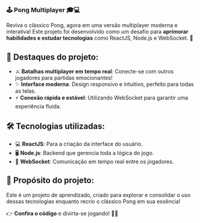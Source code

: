 ### 🕹️ Pong Multiplayer 🎓💻

Reviva o clássico Pong, agora em uma versão multiplayer moderna e interativa! Este projeto foi desenvolvido como um desafio para **aprimorar habilidades e estudar tecnologias** como ReactJS, Node.js e WebSocket. 🚀

## 🌟 Destaques do projeto:
- ⚔️ **Batalhas multiplayer em tempo real**: Conecte-se com outros jogadores para partidas emocionantes!
- ✨ **Interface moderna**: Design responsivo e intuitivo, perfeito para todas as telas.
- ⚡ **Conexão rápida e estável**: Utilizando WebSocket para garantir uma experiência fluida.

## 🛠️ Tecnologias utilizadas:
- 💻 **ReactJS**: Para a criação da interface do usuário.
- 🖥️ **Node.js**: Backend que gerencia toda a lógica do jogo.
- 🔗 **WebSocket**: Comunicação em tempo real entre os jogadores.

## 🎯 Propósito do projeto:
Este é um projeto de aprendizado, criado para explorar e consolidar o uso dessas tecnologias enquanto recrio o clássico Pong em sua essência!

👉 **Confira o código** e divirta-se jogando! 🏓✨

